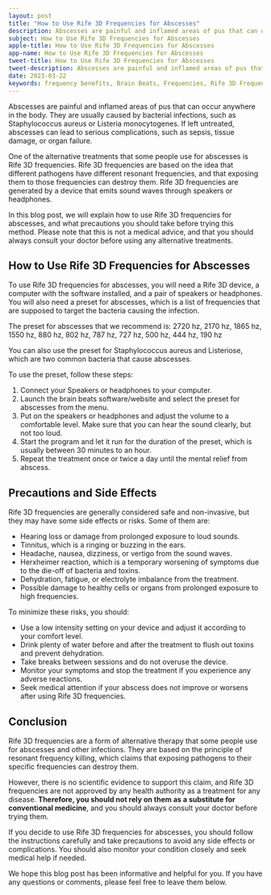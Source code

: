 ```yaml
---
layout: post
title: "How to Use Rife 3D Frequencies for Abscesses"
description: Abscesses are painful and inflamed areas of pus that can occur anywhere in the body. They are usually caused by bacterial infections, such as Staphylococcus aureus or Listeria monocytogenes.
subject: How to Use Rife 3D Frequencies for Abscesses
apple-title: How to Use Rife 3D Frequencies for Abscesses
app-name: How to Use Rife 3D Frequencies for Abscesses
tweet-title: How to Use Rife 3D Frequencies for Abscesses
tweet-description: Abscesses are painful and inflamed areas of pus that can occur anywhere in the body. They are usually caused by bacterial infections, such as Staphylococcus aureus or Listeria monocytogenes.
date: 2023-03-22
keywords: frequency benefits, Brain Beats, Frequencies, Rife 3D Frequencies for Abscesses, Brain wave entrainment, sound therapy, Rife 3D Frequencies for Abscesses benefits, rife frequency
---
```


Abscesses are painful and inflamed areas of pus that can occur anywhere in the body. They are usually caused by bacterial infections, such as Staphylococcus aureus or Listeria monocytogenes. If left untreated, abscesses can lead to serious complications, such as sepsis, tissue damage, or organ failure.

One of the alternative treatments that some people use for abscesses is Rife 3D frequencies. Rife 3D frequencies are based on the idea that different pathogens have different resonant frequencies, and that exposing them to those frequencies can destroy them. Rife 3D frequencies are generated by a device that emits sound waves through speakers or headphones.

In this blog post, we will explain how to use Rife 3D frequencies for abscesses, and what precautions you should take before trying this method. Please note that this is not a medical advice, and that you should always consult your doctor before using any alternative treatments.

## How to Use Rife 3D Frequencies for Abscesses

To use Rife 3D frequencies for abscesses, you will need a Rife 3D device, a computer with the software installed, and a pair of speakers or headphones. You will also need a preset for abscesses, which is a list of frequencies that are supposed to target the bacteria causing the infection.

The preset for abscesses that we recommend is: 2720 hz, 2170 hz, 1865 hz, 1550 hz, 880 hz, 802 hz, 787 hz, 727 hz, 500 hz, 444 hz, 190 hz


You can also use the preset for Staphylococcus aureus and Listeriose, which are two common bacteria that cause abscesses.

To use the preset, follow these steps:

1. Connect your Speakers or headphones to your computer.
2. Launch the brain beats software/website and select the preset for abscesses from the menu.
3. Put on the speakers or headphones and adjust the volume to a comfortable level. Make sure that you can hear the sound clearly, but not too loud.
4. Start the program and let it run for the duration of the preset, which is usually between 30 minutes to an hour.
5. Repeat the treatment once or twice a day until the mental relief from abscess.

## Precautions and Side Effects

Rife 3D frequencies are generally considered safe and non-invasive, but they may have some side effects or risks. Some of them are:

- Hearing loss or damage from prolonged exposure to loud sounds.
- Tinnitus, which is a ringing or buzzing in the ears.
- Headache, nausea, dizziness, or vertigo from the sound waves.
- Herxheimer reaction, which is a temporary worsening of symptoms due to the die-off of bacteria and toxins.
- Dehydration, fatigue, or electrolyte imbalance from the treatment.
- Possible damage to healthy cells or organs from prolonged exposure to high frequencies.

To minimize these risks, you should:

- Use a low intensity setting on your device and adjust it according to your comfort level.
- Drink plenty of water before and after the treatment to flush out toxins and prevent dehydration.
- Take breaks between sessions and do not overuse the device.
- Monitor your symptoms and stop the treatment if you experience any adverse reactions.
- Seek medical attention if your abscess does not improve or worsens after using Rife 3D frequencies.

## Conclusion

Rife 3D frequencies are a form of alternative therapy that some people use for abscesses and other infections. They are based on the principle of resonant frequency killing, which claims that exposing pathogens to their specific frequencies can destroy them.

However, there is no scientific evidence to support this claim, and Rife 3D frequencies are not approved by any health authority as a treatment for any disease. **Therefore, you should not rely on them as a substitute for conventional medicine**, and you should always consult your doctor before trying them.

If you decide to use Rife 3D frequencies for abscesses, you should follow the instructions carefully and take precautions to avoid any side effects or complications. You should also monitor your condition closely and seek medical help if needed.

We hope this blog post has been informative and helpful for you. If you have any questions or comments, please feel free to leave them below.